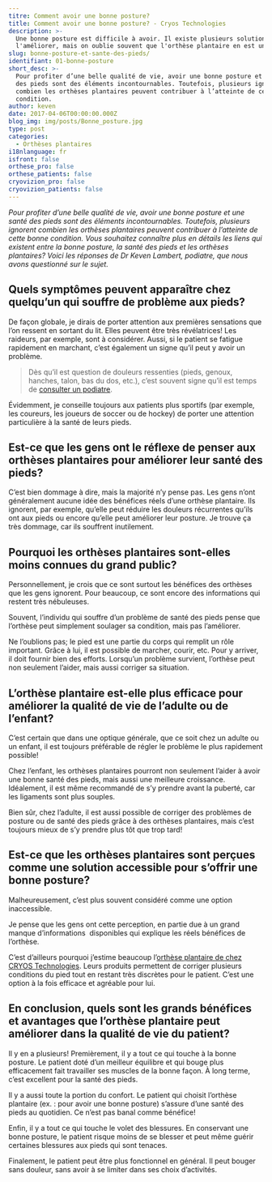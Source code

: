 ```yaml
---
titre: Comment avoir une bonne posture?
title: Comment avoir une bonne posture? - Cryos Technologies
description: >-
  Une bonne posture est difficile à avoir. Il existe plusieurs solutions afin de
  l'améliorer, mais on oublie souvent que l'orthèse plantaire en est une!
slug: bonne-posture-et-sante-des-pieds/
identifiant: 01-bonne-posture
short_desc: >-
  Pour profiter d’une belle qualité de vie, avoir une bonne posture et une santé
  des pieds sont des éléments incontournables. Toutefois, plusieurs ignorent
  combien les orthèses plantaires peuvent contribuer à l’atteinte de cette bonne
  condition.
author: keven
date: 2017-04-06T00:00:00.000Z
blog_img: img/posts/Bonne_posture.jpg
type: post
categories:
  - Orthèses plantaires
i18nlanguage: fr
isfront: false
orthese_pro: false
orthese_patients: false
cryovizion_pro: false
cryovizion_patients: false
---
```


*Pour profiter d’une belle qualité de vie, avoir une bonne posture et une santé des pieds sont des éléments incontournables. Toutefois, plusieurs ignorent combien les orthèses plantaires peuvent contribuer à l’atteinte de cette bonne condition.
Vous souhaitez connaître plus en détails les liens qui existent entre la bonne posture, la santé des pieds et les orthèses plantaires? Voici les réponses de Dr Keven Lambert, podiatre, que nous avons questionné sur le sujet.*

## Quels symptômes peuvent apparaître chez quelqu’un qui souffre de problème aux pieds?

De façon globale, je dirais de porter attention aux premières sensations que l’on ressent en sortant du lit. Elles peuvent être très révélatrices! Les raideurs, par exemple, sont à considérer. Aussi, si le patient se fatigue rapidement en marchant, c’est également un signe qu’il peut y avoir un problème.

> Dès qu’il est question de douleurs ressenties (pieds, genoux, hanches, talon, bas du dos, etc.), c’est souvent signe qu’il est temps de [consulter un podiatre](http://www.cryos.com/trouver-une-clinique/).

Évidemment, je conseille toujours aux patients plus sportifs (par exemple, les coureurs, les joueurs de soccer ou de hockey) de porter une attention particulière à la santé de leurs pieds.

## Est-ce que les gens ont le réflexe de penser aux orthèses plantaires pour améliorer leur santé des pieds?

C’est bien dommage à dire, mais la majorité n’y pense pas. Les gens n’ont généralement aucune idée des bénéfices réels d’une orthèse plantaire. Ils ignorent, par exemple, qu’elle peut réduire les douleurs récurrentes qu’ils ont aux pieds ou encore qu’elle peut améliorer leur posture. Je trouve ça très dommage, car ils souffrent inutilement.

## Pourquoi les orthèses plantaires sont-elles moins connues du grand public?

Personnellement, je crois que ce sont surtout les bénéfices des orthèses que les gens ignorent. Pour beaucoup, ce sont encore des informations qui restent très nébuleuses.

Souvent, l’individu qui souffre d’un problème de santé des pieds pense que l’orthèse peut simplement soulager sa condition, mais pas l’améliorer.

Ne l’oublions pas; le pied est une partie du corps qui remplit un rôle important. Grâce à lui, il est possible de marcher, courir, etc. Pour y arriver, il doit fournir bien des efforts. Lorsqu’un problème survient, l’orthèse peut non seulement l’aider, mais aussi corriger sa situation.

## L’orthèse plantaire est-elle plus efficace pour améliorer la qualité de vie de l’adulte ou de l’enfant?

C’est certain que dans une optique générale, que ce soit chez un adulte ou un enfant, il est toujours préférable de régler le problème le plus rapidement possible!

Chez l’enfant, les orthèses plantaires pourront non seulement l’aider à avoir une bonne santé des pieds, mais aussi une meilleure croissance. Idéalement, il est même recommandé de s’y prendre avant la puberté, car les ligaments sont plus souples.

Bien sûr, chez l’adulte, il est aussi possible de corriger des problèmes de posture ou de santé des pieds grâce à des orthèses plantaires, mais c’est toujours mieux de s’y prendre plus tôt que trop tard!

## Est-ce que les orthèses plantaires sont perçues comme une solution accessible pour s’offrir une bonne posture?

Malheureusement, c’est plus souvent considéré comme une option inaccessible.

Je pense que les gens ont cette perception, en partie due à un grand manque d’informations  disponibles qui explique les réels bénéfices de l’orthèse.

C’est d’ailleurs pourquoi j’estime beaucoup l’[orthèse plantaire de chez CRYOS Technologies](http://www.cryos.com/patients/ortheses/). Leurs produits permettent de corriger plusieurs conditions du pied tout en restant très discrètes pour le patient. C’est une option à la fois efficace et agréable pour lui.

## En conclusion, quels sont les grands bénéfices et avantages que l’orthèse plantaire peut améliorer dans la qualité de vie du patient?

Il y en a plusieurs! Premièrement, il y a tout ce qui touche à la bonne posture. Le patient doté d’un meilleur équilibre et qui bouge plus efficacement fait travailler ses muscles de la bonne façon. À long terme, c’est excellent pour la santé des pieds.

Il y a aussi toute la portion du confort. Le patient qui choisit l’orthèse plantaire (ex. : pour avoir une bonne posture) s’assure d’une santé des pieds au quotidien. Ce n’est pas banal comme bénéfice!

Enfin, il y a tout ce qui touche le volet des blessures. En conservant une bonne posture, le patient risque moins de se blesser et peut même guérir certaines blessures aux pieds qui sont tenaces.

Finalement, le patient peut être plus fonctionnel en général. Il peut bouger sans douleur, sans avoir à se limiter dans ses choix d’activités.
